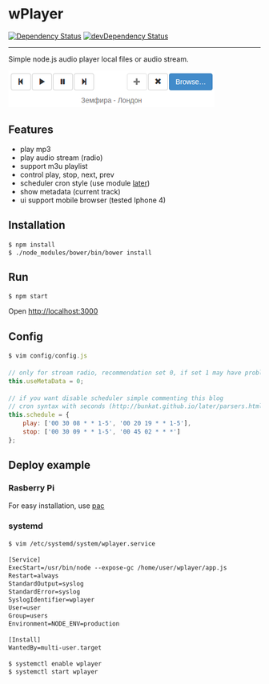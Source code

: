 # wPlayer
[![Dependency Status](https://david-dm.org/lafin/wplayer.svg)](https://david-dm.org/lafin/wplayer)
[![devDependency Status](https://david-dm.org/lafin/wplayer/dev-status.svg)](https://david-dm.org/lafin/wplayer#info=devDependencies)
___
Simple node.js audio player local files or audio stream.

![](https://raw.githubusercontent.com/lafin/wplayer/master/screen.png)

## Features
- play mp3
- play audio stream (radio)
- support m3u playlist
- control play, stop, next, prev
- scheduler cron style (use module [later](https://github.com/bunkat/later))
- show metadata (current track)
- ui support mobile browser (tested Iphone 4)

## Installation
```
$ npm install
$ ./node_modules/bower/bin/bower install
```

## Run
```
$ npm start
```

Open [http://localhost:3000](http://localhost:3000)

## Config
```js
$ vim config/config.js

// only for stream radio, recommendation set 0, if set 1 may have problems when playing
this.useMetaData = 0;

// if you want disable scheduler simple commenting this blog
// cron syntax with seconds (http://bunkat.github.io/later/parsers.html#cron)
this.schedule = {
	play: ['00 30 08 * * 1-5', '00 20 19 * * 1-5'],
	stop: ['00 30 09 * * 1-5', '00 45 02 * * *']
};
```

## Deploy example
### Rasberry Pi
For easy installation, use [pac](https://www.npmjs.org/package/pac)
### systemd
```
$ vim /etc/systemd/system/wplayer.service

[Service]
ExecStart=/usr/bin/node --expose-gc /home/user/wplayer/app.js
Restart=always
StandardOutput=syslog
StandardError=syslog
SyslogIdentifier=wplayer
User=user
Group=users
Environment=NODE_ENV=production

[Install]
WantedBy=multi-user.target

$ systemctl enable wplayer
$ systemctl start wplayer
```
